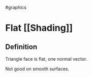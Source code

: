 
#graphics 

# Flat [[Shading]]

## Definition

Triangle face is flat, one normal vector.

Not good on smooth surfaces.
